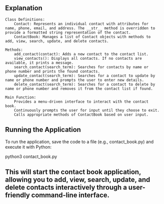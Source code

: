 <h2>Explanation</h2>

    Class Definitions:
        Contact: Represents an individual contact with attributes for name, phone, email, and address. The __str__ method is overridden to provide a formatted string representation of the contact.
        ContactBook: Manages a list of Contact objects with methods to add, view, search, update, and delete contacts.

    Methods:
        add_contact(contact): Adds a new contact to the contact list.
        view_contacts(): Displays all contacts. If no contacts are available, it prints a message.
        search_contact(search_term): Searches for contacts by name or phone number and prints the found contacts.
        update_contact(search_term): Searches for a contact to update by name or phone number and prompts the user to enter new details.
        delete_contact(search_term): Searches for a contact to delete by name or phone number and removes it from the contact list if found.

    Main Function:
        Provides a menu-driven interface to interact with the contact book.
        Continuously prompts the user for input until they choose to exit.
        Calls appropriate methods of ContactBook based on user input.

<h2>Running the Application</h2>

To run the application, save the code to a file (e.g., contact_book.py) and execute it with Python:

python3 contact_book.py

<h2>This will start the contact book application, allowing you to add, view, search, update, and delete contacts interactively through a user-friendly command-line interface.</h2>
